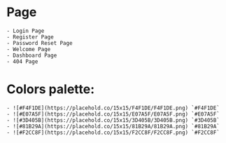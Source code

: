# Page
    - Login Page
    - Register Page
    - Password Reset Page
    - Welcome Page
    - Dashboard Page
    - 404 Page


# Colors palette:
    - ![#F4F1DE](https://placehold.co/15x15/F4F1DE/F4F1DE.png) `#F4F1DE`
    - ![#E07A5F](https://placehold.co/15x15/E07A5F/E07A5F.png) `#E07A5F`
    - ![#3D405B](https://placehold.co/15x15/3D405B/3D405B.png) `#3D405B`
    - ![#81B29A](https://placehold.co/15x15/81B29A/81B29A.png) `#81B29A`
    - ![#F2CC8F](https://placehold.co/15x15/F2CC8F/F2CC8F.png) `#F2CC8F`